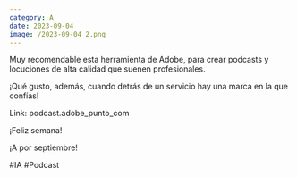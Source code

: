 ```yaml
--- 
category: A 
date: 2023-09-04 
image: /2023-09-04_2.png 
--- 
```


Muy recomendable esta herramienta de Adobe, para crear podcasts y locuciones de alta calidad que suenen profesionales.

¡Qué gusto, además, cuando detrás de un servicio hay una marca en la que confías!

Link: podcast.adobe_punto_com 

¡Feliz semana!

¡A por septiembre!

#IA #Podcast